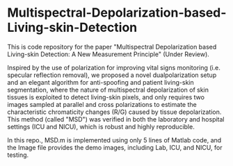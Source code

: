 # Multispectral-Depolarization-based-Living-skin-Detection

This is code repository for the paper "Multispectral Depolarization based Living-skin Detection: A New Measurement Principle" (Under Review).

Inspired by the use of polarization for improving vital signs monitoring (i.e. specular  reflection removal), we proposed a novel dualpolarization setup and an elegant algorithm for anti-spoofing and patient living-skin segmentation, where the nature of multispectral depolarization of skin tissues is exploited to detect living-skin pixels, and only requires two images sampled at parallel and cross polarizations to estimate the characteristic chromaticity changes (R/G) caused by tissue depolarization. This method (called "MSD") was verified in both the laboratory and hospital settings (ICU and NICU), which is robust and highly reproducible.

In this repo., MSD.m is implemented using only 5 lines of Matlab code, and the Image file provides the demo images, including Lab, ICU, and NICU, for testing.




